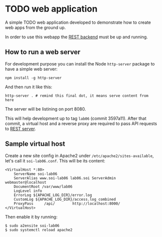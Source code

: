 # TODO web application

A simple TODO web application developed to demonstrate how to create
web apps from the ground up.

In order to use this webapp the [REST backend][1] must be up and running.

## How to run a web server

For development purpose you can install the Node `http-server` package to have a simple web server:

```
npm install -g http-server
```

And then run it like this:

```
http-server . # remind this final dot, it means serve content from here
```

The server will be listining on port 8080.

This will help development up to tag `lab06` (commit 3597a11). After that commit, a virtual host and a reverse proxy are required to pass API requests to [REST server][1].

## Sample virtual host

Create a new site config in Apache2 under `/etc/apache2/sites-available`, let's call it `soi-lab06.conf`. This will be its content:

```
<VirtualHost *:80>
    ServerName soi-lab06
    ServerAlias www.soi-lab06 lab06.soi ServerAdmin webmaster@localhost
    DocumentRoot /var/www/lab06
    LogLevel info
    ErrorLog ${APACHE_LOG_DIR}/error.log
    CustomLog ${APACHE_LOG_DIR}/access.log combined
    ProxyPass     /api/        http://localhost:8000/
</VirtualHost>
```

Then enable it by running:

```
$ sudo a2ensite soi-lab06
$ sudo systemctl reload apache2
```

[1]: https://github.com/SOI-2020/todo-server
